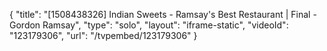 {
    "title": "[1508438326] Indian Sweets - Ramsay's Best Restaurant | Final - Gordon Ramsay",
    "type": "solo",
    "layout": "iframe-static",
    "videoId": "123179306",
    "url": "\/tvpembed\/123179306"
}